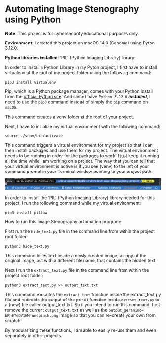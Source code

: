 # Automating Image Stenography using Python

**Note**: This project is for cybersecurity educational purposes only.

**Environment**: I created this project on macOS 14.0 (Sonoma) using Pyton 3.12.0.

**Python libraries installed**: ‘PIL' (Python Imaging Library) library:

In order to install a Python Library in my Pyton project, I first have to install virtualenv at the root of my project folder using the following command:

```shell
pip3 install virtualenv
```

Pip, which is a Python package manager, comes with your Python install from the [official Python site](https://www.python.org/downloads/). And since I have `Python 3.12.0` ***installed***, I need to use the `pip3` command instead of simply the `pip` command on `macOS`.

This command creates a venv folder at the root of your project.

Next, I have to initialize my virtual environment with the following command:

```shell
source ./venv/bin/activate
```

This command triggers a virtual environment for my project so that I can then install packages and use them for my project. The virtual environment needs to be running in order for the packages to work! I just keep it running all the time while I am working on a project. The way that you can tell that your virtual environment is active is if you see (venv) to the left of your command prompt in your Terminal window pointing to your project path.

![Terminal venv screenshot](images/terminal_venv.jpg)

In order to install the ‘PIL' (Python Imaging Library) library needed for this project, I run the following command while my virtual environment:

```shell
pip3 install pillow
```

How to run this Image Stenography automation program:

First run the `hide_text.py` file in the command line from within the project root folder:

```shell
python3 hide_text.py
```

This command hides text inside a newly created image, a copy of the original image, but with a different file name, that contains the hidden text.

Next I run the `extract_text.py` file in the command line from within the project root folder:

```shell
python3 extract_text.py >> output_text.txt
```

This command executes the `extract_text` function inside the extract_text.py file and redirects the output of the print() function inside `extract_text.py` to a (new) file called output_text.txt. So if you intend to run this command, first remove the current `output_text.txt` as well as the `output_geranimo-bKhETeDV1WM-unsplash.png` image so that you can re-create your own from scratch!

By modularizing these functions, I am able to easily re-use them and even separately in other projects.




